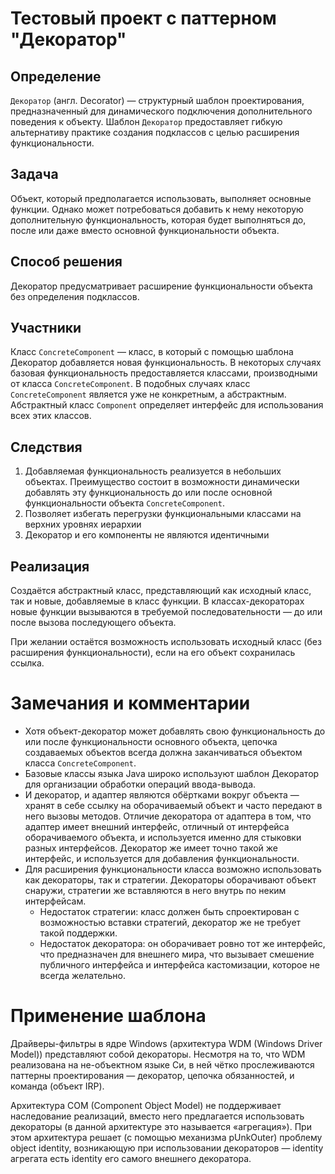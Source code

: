 # Тестовый проект с паттерном "Декоратор"
## Определение
`Декоратор` (англ. Decorator) — структурный шаблон проектирования, предназначенный для динамического подключения дополнительного поведения к объекту. Шаблон `Декоратор` предоставляет гибкую альтернативу практике создания подклассов с целью расширения функциональности.

## Задача
Объект, который предполагается использовать, выполняет основные функции. Однако может потребоваться добавить к нему некоторую дополнительную функциональность, которая будет выполняться до, после или даже вместо основной функциональности объекта.

## Способ решения
Декоратор предусматривает расширение функциональности объекта без определения подклассов.

## Участники
Класс `ConcreteComponent` — класс, в который с помощью шаблона Декоратор добавляется новая функциональность. В некоторых случаях базовая функциональность предоставляется классами, производными от класса `ConcreteComponent`. В подобных случаях класс `ConcreteComponent` является уже не конкретным, а абстрактным. Абстрактный класс `Component` определяет интерфейс для использования всех этих классов.

## Следствия
1. Добавляемая функциональность реализуется в небольших объектах. Преимущество состоит в возможности динамически добавлять эту функциональность до или после основной функциональности объекта `ConcreteComponent`.
2. Позволяет избегать перегрузки функциональными классами на верхних уровнях иерархии
3. Декоратор и его компоненты не являются идентичными

## Реализация
Создаётся абстрактный класс, представляющий как исходный класс, так и новые, добавляемые в класс функции. В классах-декораторах новые функции вызываются в требуемой последовательности — до или после вызова последующего объекта.

При желании остаётся возможность использовать исходный класс (без расширения функциональности), если на его объект сохранилась ссылка.

# Замечания и комментарии
- Хотя объект-декоратор может добавлять свою функциональность до или после функциональности основного объекта, цепочка создаваемых объектов всегда должна заканчиваться объектом класса `ConcreteComponent`.
- Базовые классы языка Java широко используют шаблон Декоратор для организации обработки операций ввода-вывода.
- И декоратор, и адаптер являются обёртками вокруг объекта — хранят в себе ссылку на оборачиваемый объект и часто передают в него вызовы методов. Отличие декоратора от адаптера в том, что адаптер имеет внешний интерфейс, отличный от интерфейса оборачиваемого объекта, и используется именно для стыковки разных интерфейсов. Декоратор же имеет точно такой же интерфейс, и используется для добавления функциональности.
- Для расширения функциональности класса возможно использовать как декораторы, так и стратегии. Декораторы оборачивают объект снаружи, стратегии же вставляются в него внутрь по неким интерфейсам.
  - Недостаток стратегии: класс должен быть спроектирован с возможностью вставки стратегий, декоратор же не требует такой поддержки.
  - Недостаток декоратора: он оборачивает ровно тот же интерфейс, что предназначен для внешнего мира, что вызывает смешение публичного интерфейса и интерфейса кастомизации, которое не всегда желательно. 

# Применение шаблона
Драйверы-фильтры в ядре Windows (архитектура WDM (Windows Driver Model)) представляют собой декораторы. Несмотря на то, что WDM реализована на не-объектном языке Си, в ней чётко прослеживаются паттерны проектирования — декоратор, цепочка обязанностей, и команда (объект IRP).

Архитектура COM (Component Object Model) не поддерживает наследование реализаций, вместо него предлагается использовать декораторы (в данной архитектуре это называется «агрегация»). При этом архитектура решает (с помощью механизма pUnkOuter) проблему object identity, возникающую при использовании декораторов — identity агрегата есть identity его самого внешнего декоратора.